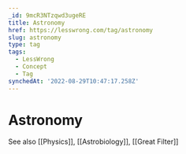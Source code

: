 ```yaml
---
_id: 9mcR3NTzqwd3ugeRE
title: Astronomy
href: https://lesswrong.com/tag/astronomy
slug: astronomy
type: tag
tags:
  - LessWrong
  - Concept
  - Tag
synchedAt: '2022-08-29T10:47:17.258Z'
---
```

# Astronomy

See also [[Physics]], [[Astrobiology]], [[Great Filter]]